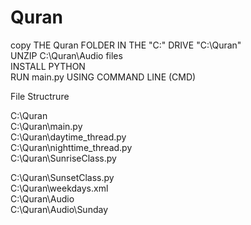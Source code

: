 # Quran
                                                                                                                                                             
copy THE Quran FOLDER IN THE "C:\" DRIVE   "C:\Quran"                                                                                                                       
UNZIP  C:\Quran\Audio files                                                                                                                                                   
INSTALL PYTHON                                                                                                                                                                     
RUN main.py USING COMMAND LINE (CMD)                                                                                                                                           



File Structrure

C:\Quran                                                                                                                                                                       
C:\Quran\main.py                                                                                                                                                                 
C:\Quran\daytime_thread.py                                                                                                                                                       
C:\Quran\nighttime_thread.py                                                                                                                                                     
C:\Quran\SunriseClass.py

C:\Quran\SunsetClass.py                                                                                                                                                         
C:\Quran\weekdays.xml                                                                                                                                                          
C:\Quran\Audio                                                                                                                                                                   
C:\Quran\Audio\Sunday                                                                                                                                                                                                                                                                                                          
